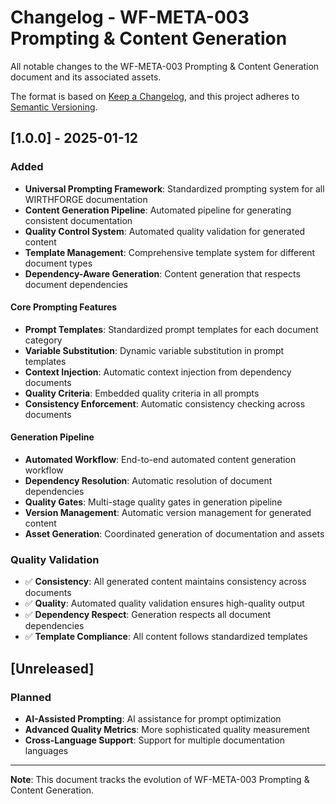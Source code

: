 # Changelog - WF-META-003 Prompting & Content Generation

All notable changes to the WF-META-003 Prompting & Content Generation document and its associated assets.

The format is based on [Keep a Changelog](https://keepachangelog.com/en/1.0.0/),
and this project adheres to [Semantic Versioning](https://semver.org/spec/v2.0.0.html).

## [1.0.0] - 2025-01-12

### Added
- **Universal Prompting Framework**: Standardized prompting system for all WIRTHFORGE documentation
- **Content Generation Pipeline**: Automated pipeline for generating consistent documentation
- **Quality Control System**: Automated quality validation for generated content
- **Template Management**: Comprehensive template system for different document types
- **Dependency-Aware Generation**: Content generation that respects document dependencies

#### Core Prompting Features
- **Prompt Templates**: Standardized prompt templates for each document category
- **Variable Substitution**: Dynamic variable substitution in prompt templates
- **Context Injection**: Automatic context injection from dependency documents
- **Quality Criteria**: Embedded quality criteria in all prompts
- **Consistency Enforcement**: Automatic consistency checking across documents

#### Generation Pipeline
- **Automated Workflow**: End-to-end automated content generation workflow
- **Dependency Resolution**: Automatic resolution of document dependencies
- **Quality Gates**: Multi-stage quality gates in generation pipeline
- **Version Management**: Automatic version management for generated content
- **Asset Generation**: Coordinated generation of documentation and assets

### Quality Validation
- ✅ **Consistency**: All generated content maintains consistency across documents
- ✅ **Quality**: Automated quality validation ensures high-quality output
- ✅ **Dependency Respect**: Generation respects all document dependencies
- ✅ **Template Compliance**: All content follows standardized templates

## [Unreleased]

### Planned
- **AI-Assisted Prompting**: AI assistance for prompt optimization
- **Advanced Quality Metrics**: More sophisticated quality measurement
- **Cross-Language Support**: Support for multiple documentation languages

---

**Note**: This document tracks the evolution of WF-META-003 Prompting & Content Generation.
